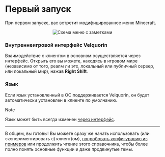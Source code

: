 # Первый запуск
При первом запуске, вас встретит модифицированное меню Minecraft.

<p align="center">
    <img align="center" alt="Схема меню с заметками" src="/ru/ui-tips/title.png">
</p>

### Внутреннеигровой интерфейс Velquorin
Взаимодействие с клиентом в основном осуществляется через интерфейс.
Открыть его вы можете, находясь в игровом мире (независимо от того, реалм ли это, локальный или публичный сервер, или локальный мир), нажав **Right Shift**.

### Язык
Если язык установленный в ОС поддерживается Velquorin, он будет автоматически установлен в клиенте по умолчанию.

> [!NOTE]
> Язык может быть всегда изменен [через интерфейс](/ru/basics/ui-navigation#miscellaneous).

---
В общем, вы готовы! Вы можете сразу же начать использовать (или экспериментировать с) клиент(ом), [попробовать конфигурацию из примеров](https://github.com/velquorin/examples)
или продолжить чтение этого справочника, чтобы более полно понять основные функции и даже продвинутые темы.

